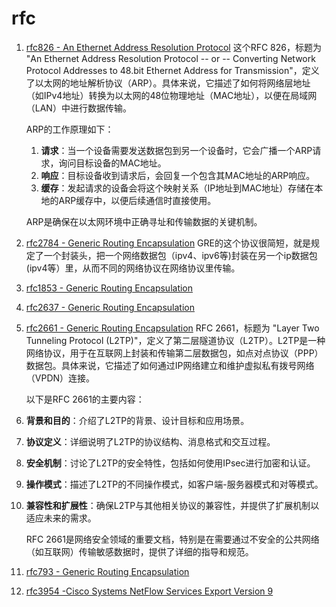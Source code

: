 # rfc



1. [rfc826 - An Ethernet Address Resolution Protocol](https://www.rfc-editor.org/rfc/rfc826)
    这个RFC 826，标题为 "An Ethernet Address Resolution Protocol -- or -- Converting Network Protocol Addresses to 48.bit Ethernet Address for Transmission"，定义了以太网的地址解析协议（ARP）。具体来说，它描述了如何将网络层地址（如IPv4地址）转换为以太网的48位物理地址（MAC地址），以便在局域网（LAN）中进行数据传输。

	ARP的工作原理如下：
    1. **请求**：当一个设备需要发送数据包到另一个设备时，它会广播一个ARP请求，询问目标设备的MAC地址。
    2. **响应**：目标设备收到请求后，会回复一个包含其MAC地址的ARP响应。
    3. **缓存**：发起请求的设备会将这个映射关系（IP地址到MAC地址）存储在本地的ARP缓存中，以便后续通信时直接使用。

	ARP是确保在以太网环境中正确寻址和传输数据的关键机制。


2. [rfc2784 - Generic Routing Encapsulation](https://www.rfc-editor.org/rfc/rfc2784)
	 GRE的这个协议很简短，就是规定了一个封装头，把一个网络数据包（ipv4、ipv6等)封装在另一个ip数据包(ipv4等）里，从而不同的网络协议在网络协议里传输。
	

3. [rfc1853 - Generic Routing Encapsulation](https://www.rfc-editor.org/rfc/rfc1853)


4. [rfc2637 - Generic Routing Encapsulation](https://www.rfc-editor.org/rfc/rfc2637)


5. [rfc2661 - Generic Routing Encapsulation](https://www.rfc-editor.org/rfc/rfc2661)
	RFC 2661，标题为 "Layer Two Tunneling Protocol (L2TP)"，定义了第二层隧道协议（L2TP）。L2TP是一种网络协议，用于在互联网上封装和传输第二层数据包，如点对点协议（PPP）数据包。具体来说，它描述了如何通过IP网络建立和维护虚拟私有拨号网络（VPDN）连接。

	以下是RFC 2661的主要内容：

1. **背景和目的**：介绍了L2TP的背景、设计目标和应用场景。
2. **协议定义**：详细说明了L2TP的协议结构、消息格式和交互过程。
3. **安全机制**：讨论了L2TP的安全特性，包括如何使用IPsec进行加密和认证。
4. **操作模式**：描述了L2TP的不同操作模式，如客户端-服务器模式和对等模式。
5. **兼容性和扩展性**：确保L2TP与其他相关协议的兼容性，并提供了扩展机制以适应未来的需求。

	RFC 2661是网络安全领域的重要文档，特别是在需要通过不安全的公共网络（如互联网）传输敏感数据时，提供了详细的指导和规范。






6. [rfc793 - Generic Routing Encapsulation](https://www.rfc-editor.org/rfc/rfc793)





10. [rfc3954 -Cisco Systems NetFlow Services Export Version 9](https://www.rfc-editor.org/rfc/rfc3954)
	